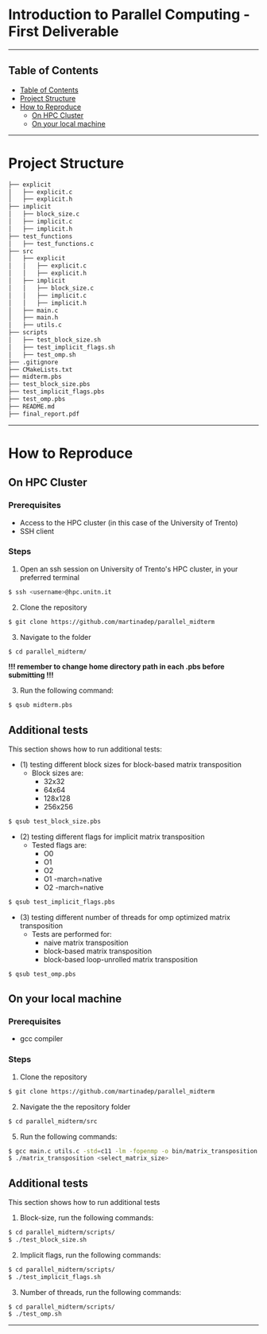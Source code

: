 # Introduction to Parallel Computing - First Deliverable
---

## Table of Contents

- [Table of Contents](#table-of-contents)
- [Project Structure](#project-structure)
- [How to Reproduce](#how-to-reproduce)
    - [On HPC Cluster](#on-hpc-cluster)
    - [On your local machine](#on-your-local-machine)
---

# Project Structure

```bash
├── explicit
│   ├── explicit.c
│   ├── explicit.h
├── implicit
│   ├── block_size.c
│   ├── implicit.c
│   ├── implicit.h
├── test_functions
│   ├── test_functions.c
├── src
│   ├── explicit
│   │   ├── explicit.c
│   │   ├── explicit.h
│   ├── implicit
│   │   ├── block_size.c
│   │   ├── implicit.c
│   │   ├── implicit.h
│   ├── main.c
│   ├── main.h
│   ├── utils.c
├── scripts
│   ├── test_block_size.sh
│   ├── test_implicit_flags.sh
│   ├── test_omp.sh
├── .gitignore
├── CMakeLists.txt
├── midterm.pbs
├── test_block_size.pbs
├── test_implicit_flags.pbs
├── test_omp.pbs
├── README.md
├── final_report.pdf
```
---

# How to Reproduce

## On HPC Cluster

### Prerequisites
- Access to the HPC cluster (in this case of the University of Trento)
- SSH client

### Steps
1. Open an ssh session on University of Trento's HPC cluster, in your preferred terminal
```bash
$ ssh <username>@hpc.unitn.it
```
2. Clone the repository
```bash
$ git clone https://github.com/martinadep/parallel_midterm
```
3. Navigate to the folder
```bash
$ cd parallel_midterm/
```

**!!! remember to change home directory path in each .pbs before submitting !!!**

3. Run the following command:
```bash
$ qsub midterm.pbs
```
## Additional tests
This section shows how to run additional tests:
- (1) testing different block sizes for block-based matrix transposition
  - Block sizes are:
    - 32x32
    - 64x64
    - 128x128
    - 256x256
```bash
$ qsub test_block_size.pbs
```
- (2) testing different flags for implicit matrix transposition
  - Tested flags are:
    - O0
    - O1
    - O2
    - O1 -march=native
    - O2 -march=native

```bash
$ qsub test_implicit_flags.pbs
```
- (3) testing different number of threads for omp optimized matrix transposition
    - Tests are performed for:
      - naive matrix transposition
      - block-based matrix transposition
      - block-based loop-unrolled matrix transposition

```bash
$ qsub test_omp.pbs
```

## On your local machine

### Prerequisites
- gcc compiler

### Steps
1. Clone the repository
```bash
$ git clone https://github.com/martinadep/parallel_midterm
```
2. Navigate the the repository folder
```bash
$ cd parallel_midterm/src
```
5. Run the following commands:
```bash
$ gcc main.c utils.c -std=c11 -lm -fopenmp -o bin/matrix_transposition
$ ./matrix_transposition <select_matrix_size>
```

## Additional tests
This section shows how to run additional tests
1. Block-size, run the following commands:
```bash
$ cd parallel_midterm/scripts/
$ ./test_block_size.sh
```
2. Implicit flags, run the following commands:
```bash
$ cd parallel_midterm/scripts/
$ ./test_implicit_flags.sh
```
3. Number of threads, run the following commands:
```bash
$ cd parallel_midterm/scripts/
$ ./test_omp.sh
```
---
